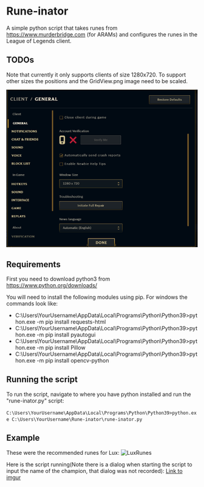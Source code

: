 # Rune-inator

A simple python script that takes runes from https://www.murderbridge.com (for ARAMs) and configures the runes in the League of Legends client.

## TODOs

Note that currently it only supports clients of size 1280x720. To support other sizes the positions and the GridView.png image need to be scaled.

![Window size set to 1280x720](./images/ClientSize.PNG)

## Requirements
First you need to download python3 from https://www.python.org/downloads/ 

You will need to install the following modules using pip. For windows the commands look like: 
  - C:\Users\YourUsername\AppData\Local\Programs\Python\Python39>python.exe -m pip install requests-html
  - C:\Users\YourUsername\AppData\Local\Programs\Python\Python39>python.exe -m pip install pyautogui
  - C:\Users\YourUsername\AppData\Local\Programs\Python\Python39>python.exe -m pip install Pillow
  - C:\Users\YourUsername\AppData\Local\Programs\Python\Python39>python.exe -m pip install opencv-python

## Running the script
To run the script, navigate to where you have python installed and run the "rune-inator.py" script:

```C:\Users\YourUsername\AppData\Local\Programs\Python\Python39>python.exe C:\Users\YourUsername\Rune-inator\rune-inator.py```

## Example
These were the recommended runes for Lux: ![LuxRunes](./images/MurderBridgeLuxRunes.PNG)

Here is the script running(Note there is a dialog when starting the script to input the name of the champion, that dialog was not recorded):
[Link to imgur](https://i.imgur.com/Kl5Cnau.mp4)

